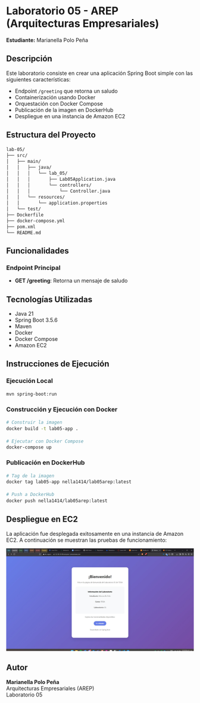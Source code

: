 # Laboratorio 05 - AREP (Arquitecturas Empresariales)

**Estudiante:** Marianella Polo Peña

## Descripción

Este laboratorio consiste en crear una aplicación Spring Boot simple con las siguientes características:

- Endpoint `/greeting` que retorna un saludo
- Containerización usando Docker
- Orquestación con Docker Compose
- Publicación de la imagen en DockerHub
- Despliegue en una instancia de Amazon EC2

## Estructura del Proyecto

```
lab-05/
├── src/
│   ├── main/
│   │   ├── java/
│   │   │   └── lab_05/
│   │   │       ├── Lab05Application.java
│   │   │       └── controllers/
│   │   │           └── Controller.java
│   │   └── resources/
│   │       └── application.properties
│   └── test/
├── Dockerfile
├── docker-compose.yml
├── pom.xml
└── README.md
```

## Funcionalidades

### Endpoint Principal
- **GET /greeting**: Retorna un mensaje de saludo

## Tecnologías Utilizadas

- Java 21
- Spring Boot 3.5.6
- Maven
- Docker
- Docker Compose
- Amazon EC2

## Instrucciones de Ejecución

### Ejecución Local
```bash
mvn spring-boot:run
```

### Construcción y Ejecución con Docker
```bash
# Construir la imagen
docker build -t lab05-app .

# Ejecutar con Docker Compose
docker-compose up
```

### Publicación en DockerHub
```bash
# Tag de la imagen
docker tag lab05-app nella1414/lab05arep:latest

# Push a DockerHub
docker push nella1414/lab05arep:latest
```

## Despliegue en EC2

La aplicación fue desplegada exitosamente en una instancia de Amazon EC2. A continuación se muestran las pruebas de funcionamiento:

![EC2 Test 1](images/image.jpeg)

## Autor

**Marianella Polo Peña**  
Arquitecturas Empresariales (AREP)  
Laboratorio 05